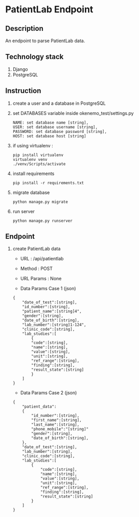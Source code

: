 # PatientLab Endpoint

## Description

An endpoint to parse PatientLab data.

## Technology stack

1. Django
2. PostgreSQL

## Instruction 

1. create a user and a database in PostgreSQL

2. set DATABASES variable inside okenemo_test/settings.py

    ```
    NAME: set database name [string],
    USER: set database username [string],
    PASSWORD: set database password [string],
    HOST: set database host [string]
    ```

3. if using virtualenv :

    ```
    pip install virtualenv
    virtualenv venv
    ./venv/Scripts/activate
    ```

4. install requirements

    ```
    pip install -r requirements.txt
    ```

5. migrate database

    ```
    python manage.py migrate
    ```

6. run server

    ```
    python manage.py runserver
    ```

## Endpoint

1. create PatientLab data
    * URL :
      /api/patientlab

    * Method :
      POST
      
    * URL Params :
      None
      
    * Data Params Case 1 (json)
    ```
    { 
        "date_of_test":[string], 
        "id_number":[string], 
        "patient_name":[string]4", 
        "gender":[string], 
        "date_of_birth":[string], 
        "lab_number":[string]1-124", 
        "clinic_code":[string], 
        "lab_studies":[
            {
            "code":[string], 
            "name":[string], 
            "value":[string], 
            "unit":[string], 
            "ref_range":[string], 
            "finding":[string], 
            "result_state":[string]
            } 
        ]
    }
    ```

    * Data Params Case 2 (json)
    ```
    { 
        "patient_data":
        {
            "id_number":[string], 
            "first_name":[string], 
            "last_name":[string], 
            "phone_mobile":"[string]" 
            "gender":[string], 
            "date_of_birth":[string],
        }, 
        "date_of_test":[string], 
        "lab_number":[string], 
        "clinic_code":[string], 
        "lab_studies":[
            {
                "code":[string], 
                "name":[string], 
                "value":[string], 
                "unit":[string], 
                "ref_range":[string], 
                "finding":[string], 
                "result_state":[string]
            } 
        ]
    }
    ```
